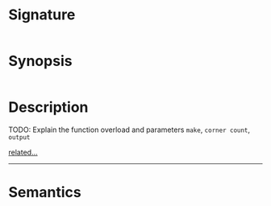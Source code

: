 # Signature
```vikid-signature
```

# Synopsis
```vikid-synopsis
```

# Description
TODO: Explain the function overload and parameters `make`, `corner count`, `output`

[related...](https://en.wikipedia.org/wiki/Regular_polygon)

----
# Semantics